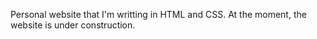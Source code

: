 Personal website that I'm writting in HTML and CSS. At the moment, the website is under construction.
